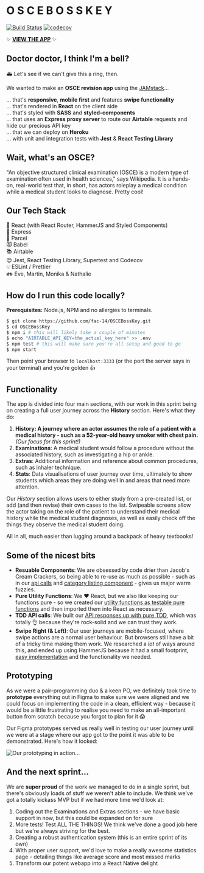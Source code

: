 # O S C E B O S S K E Y

[![Build Status](https://travis-ci.org/fac-14/OSCEBossKey.svg?branch=master)](https://travis-ci.org/fac-14/OSCEBossKey) [![codecov](https://codecov.io/gh/fac-14/OSCEBossKey/branch/master/graph/badge.svg)](https://codecov.io/gh/fac-14/OSCEBossKey)

:sparkles: **[VIEW THE APP](https://stormy-spire-19544.herokuapp.com)** :sparkles:

## Doctor doctor, I think I'm a bell?

:ambulance: Let's see if we can't give this a ring, then.

We wanted to make an **OSCE revision app** using the [JAMstack](https://jamstack.org/)...

... that's **responsive**, **mobile first** and features **swipe functionality**\
... that's rendered in **React** on the client side\
... that's styled with **SASS** and **styled-components**\
... that uses an **Express proxy server** to route our **Airtable** requests and hide our precious API key\
... that we can deploy on **Heroku**\
... with unit and integration tests with **Jest** & **React Testing Library**

## Wait, what's an OSCE?

"An objective structured clinical examination (OSCE) is a modern type of examination often used in health sciences," says Wikipedia. It is a hands-on, real-world test that, in short, has actors roleplay a medical condition while a medical student looks to diagnose. Pretty cool!

## Our Tech Stack

:love_letter: React (with React Router, HammerJS and Styled Components)\
:information_desk_person: Express\
:gift: Parcel\
:heart_eyes_cat: Babel\
:books: Airtable\
:relieved: Jest, React Testing Library, Supertest and Codecov\
:bulb: ESLint / Prettier\
:family: Eve, Martin, Monika & Nathalie

## How do I run this code locally?

**Prerequisites:** Node.js, NPM and no allergies to terminals.

```bash
$ git clone https://github.com/fac-14/OSCEBossKey.git
$ cd OSCEBossKey
$ npm i # this will likely take a couple of minutes
$ echo "AIRTABLE_API_KEY=the_actual_key_here" >> .env
$ npm test # this will make sure you're all setup and good to go
$ npm start
```

Then point your browser to `localhost:3333` (or the port the server says in your terminal) and you're golden :+1:

## Functionality

The app is divided into four main sections, with our work in this sprint being on creating a full user journey across the **History** section. Here's what they do:

1.  **History: A journey where an actor assumes the role of a patient with a medical history - such as a 52-year-old heavy smoker with chest pain.** _(Our focus for this sprint!)_
2.  **Examinations**: A medical student would follow a procedure without the associated history, such as investigating a hip or ankle.
3.  **Extras**: Additional information and reference about common procedures, such as inhaler technique.
4.  **Stats**: Data visualisations of user journey over time, ultimately to show students which areas they are doing well in and areas that need more attention.

Our _History_ section allows users to either study from a pre-created list, or add (and then revise) their own cases to the list. Swipeable screens allow the actor taking on the role of the patient to understand their medical history while the medical student diagnoses, as well as easily check off the things they observe the medical student doing.

All in all, much easier than lugging around a backpack of heavy textbooks!

## Some of the nicest bits

- **Resuable Components**: We are obsessed by code drier than Jacob's Cream Crackers, so being able to re-use as much as possible - such as in our [api calls](https://github.com/fac-14/OSCEBossKey/blob/2184ff3510355e5429940e707b44a5ac32f85ee9/src/app.js#L29-L41) and [category listing component](https://github.com/fac-14/OSCEBossKey/blob/2184ff3510355e5429940e707b44a5ac32f85ee9/src/components/CategoryListing.js#L76-L85) - gives us major warm fuzzies.
- **Pure Utility Functions**: We :heart: React, but we also like keeping our functions pure - so we created our [utility functions as testable pure functions](https://github.com/fac-14/OSCEBossKey/tree/master/src/utils) and then imported them into React as necessary.
- **TDD API calls**: We built our [API responses up with pure TDD](https://github.com/fac-14/OSCEBossKey/blob/master/__test__/app.test.js), which was totally :ok_hand: because they're rock-solid and we can trust they work.
- **Swipe Right (& Left)**: Our user journeys are mobile-focused, where swipe actions are a normal user behaviour. But browsers still have a bit of a tricky time making them work. We researched a _lot_ of ways around this, and ended up using HammerJS because it had a small footprint, [easy implementation](https://github.com/fac-14/OSCEBossKey/blob/2184ff3510355e5429940e707b44a5ac32f85ee9/src/components/Pages/Revision/RevisionContainer.js#L61-L73) and the functionality we needed.

## Prototyping

As we were a pair-programming duo & a keen PO, we definitely took time to **prototype** everything out in Figma to make sure we were aligned and we could focus on implementing the code in a clean, efficient way - because it would be a little frustrating to realise you need to make an all-important button from scratch because you forgot to plan for it :scream:

Our Figma prototypes served us really well in testing our user journey until we were at a stage where our app got to the point it was able to be demonstrated. Here's how it looked:

![Our prototyping in action...](https://i.imgur.com/YGTdLUM.png)

## And the next sprint...

We are **super proud** of the work we managed to do in a single sprint, but there's obviously loads of stuff we weren't able to include. We think we've got a totally kickass MVP but if we had more time we'd look at:

1.  Coding out the Examinations and Extras sections - we have basic support in now, but this could be expanded on for sure
2.  More tests! Test ALL THE THINGS! We think we've done a good job here but we're always striving for the best.
3.  Creating a robust authentication system (this is an entire sprint of its own)
4.  With proper user support, we'd love to make a really awesome statistics page - detailing things like average score and most missed marks
5.  Transform our potent webapp into a React Native delight

